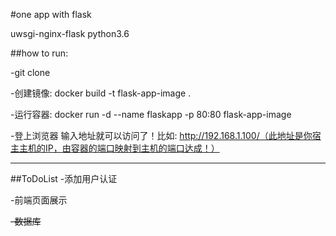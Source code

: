 #one app with flask

uwsgi-nginx-flask python3.6


##how to run:

-git clone

-创建镜像: docker build -t flask-app-image .

-运行容器: docker run -d --name flaskapp -p 80:80 flask-app-image

-登上浏览器 输入地址就可以访问了！比如: http://192.168.1.100/（此地址是你宿主主机的IP，由容器的端口映射到主机的端口达成！）


----
##ToDoList
-添加用户认证

-前端页面展示

<del>-数据库</del>



